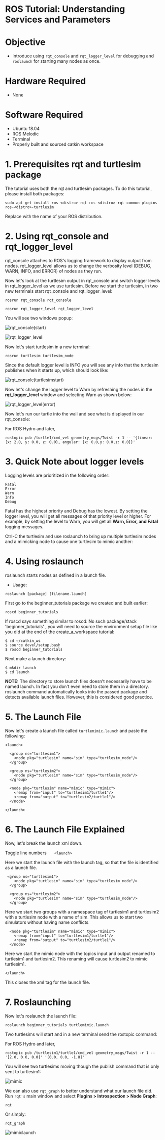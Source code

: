 # ROS Tutorial: Understanding Services and Parameters

# Objective
- Introduce using `rqt_console` and `rqt_logger_level` for debugging and `roslaunch` for starting many nodes as once.

# Hardware Required
- None

# Software Required
- Ubuntu 18.04
- ROS Melodic
- Terminal
- Properly built and sourced catkin workspace

# 1. Prerequisites rqt and turtlesim package
The tutorial uses both the rqt and turtlesim packages. To do this tutorial, please install both packages:

`sudo apt-get install ros-<distro>-rqt ros-<distro>-rqt-common-plugins ros-<distro>-turtlesim`

Replace <distro> with the name of your ROS distribution.

# 2. Using rqt_console and rqt_logger_level
rqt_console attaches to ROS's logging framework to display output from nodes. rqt_logger_level allows us to change the verbosity level (DEBUG, WARN, INFO, and ERROR) of nodes as they run.

Now let's look at the turtlesim output in rqt_console and switch logger levels in rqt_logger_level as we use turtlesim. Before we start the turtlesim, in two new terminals start rqt_console and rqt_logger_level:

`rosrun rqt_console rqt_console`

`rosrun rqt_logger_level rqt_logger_level`

You will see two windows popup:

![rqt_console(start)](https://github.com/user-attachments/assets/f4602c82-f5f5-4841-aaaf-00c9245045f7)

![rqt_logger_level](https://github.com/user-attachments/assets/dd3970b4-31ff-4cb6-8322-c073757d1be3)

Now let's start turtlesim in a new terminal:

`rosrun turtlesim turtlesim_node`

Since the default logger level is INFO you will see any info that the turtlesim publishes when it starts up, which should look like:

![rqt_console(turtlesimstart)](https://github.com/user-attachments/assets/ede4f9f3-7256-4791-a22b-5d7db8fc2e7e)

Now let's change the logger level to Warn by refreshing the nodes in the **rqt_logger_level** window and selecting Warn as shown below:


![rqt_logger_level(error)](https://github.com/user-attachments/assets/6d02531f-d096-49b6-aeda-f6ce625ebe0f)

Now let's run our turtle into the wall and see what is displayed in our rqt_console:

For ROS Hydro and later,

`rostopic pub /turtle1/cmd_vel geometry_msgs/Twist -r 1 -- '{linear: {x: 2.0, y: 0.0, z: 0.0}, angular: {x: 0.0,y: 0.0,z: 0.0}}'`


# 3. Quick Note about logger levels
Logging levels are prioritized in the following order:
```
Fatal
Error
Warn
Info
Debug
```
Fatal has the highest priority and Debug has the lowest. By setting the logger level, you will get all messages of that priority level or higher. For example, by setting the level to Warn, you will get all **Warn, Error, and Fatal** logging messages.

Ctrl-C the turtlesim and use roslaunch to bring up multiple turtlesim nodes and a mimicking node to cause one turtlesim to mimic another:

# 4. Using roslaunch
roslaunch starts nodes as defined in a launch file.

- Usage:
  
`roslaunch [package] [filename.launch]`

First go to the beginner_tutorials package we created and built earlier:

`roscd beginner_tutorials`

If roscd says something similar to roscd: No such package/stack 'beginner_tutorials' , you will need to source the environment setup file like you did at the end of the create_a_workspace tutorial:
```
$ cd ~/catkin_ws
$ source devel/setup.bash
$ roscd beginner_tutorials
```

Next make a launch directory:
```
$ mkdir launch
$ cd launch
```
**NOTE:** The directory to store launch files doesn't necessarily have to be named launch. In fact you don't even need to store them in a directory. roslaunch command automatically looks into the passed package and detects available launch files. However, this is considered good practice.

# 5. The Launch File
Now let's create a launch file called `turtlemimic.launch` and paste the following:

```
<launch>

  <group ns="turtlesim1">
    <node pkg="turtlesim" name="sim" type="turtlesim_node"/>
  </group>

  <group ns="turtlesim2">
    <node pkg="turtlesim" name="sim" type="turtlesim_node"/>
  </group>

  <node pkg="turtlesim" name="mimic" type="mimic">
    <remap from="input" to="turtlesim1/turtle1"/>
    <remap from="output" to="turtlesim2/turtle1"/>
  </node>

</launch>
```
# 6. The Launch File Explained
Now, let's break the launch xml down.

Toggle line numbers
 `   <launch>`
 
Here we start the launch file with the launch tag, so that the file is identified as a launch file.

```
 <group ns="turtlesim1">
    <node pkg="turtlesim" name="sim" type="turtlesim_node"/>
  </group>

  <group ns="turtlesim2">
    <node pkg="turtlesim" name="sim" type="turtlesim_node"/>
  </group>
```

Here we start two groups with a namespace tag of turtlesim1 and turtlesim2 with a turtlesim node with a name of sim. This allows us to start two simulators without having name conflicts.

```
  <node pkg="turtlesim" name="mimic" type="mimic">
    <remap from="input" to="turtlesim1/turtle1"/>
    <remap from="output" to="turtlesim2/turtle1"/>
  </node>
```

Here we start the mimic node with the topics input and output renamed to turtlesim1 and turtlesim2. This renaming will cause turtlesim2 to mimic turtlesim1.

`</launch>`

This closes the xml tag for the launch file.


# 7. Roslaunching
Now let's roslaunch the launch file:

`roslaunch beginner_tutorials turtlemimic.launch`

Two turtlesims will start and in a new terminal send the rostopic command:

For ROS Hydro and later,

`rostopic pub /turtlesim1/turtle1/cmd_vel geometry_msgs/Twist -r 1 -- '[2.0, 0.0, 0.0]' '[0.0, 0.0, -1.8]'`

You will see two turtlesims moving though the publish command that is only sent to turtlesim1:

![mimic](https://github.com/user-attachments/assets/fde466c4-a3ee-42d3-8f26-c4cd13d28a4f)

We can also use `rqt_graph` to better understand what our launch file did. Run `rqt's` main window and select **Plugins > Introspection > Node Graph**:

`rqt`

Or simply:

`rqt_graph`

![mimiclaunch](https://github.com/user-attachments/assets/0f4649cf-d917-4d04-bc11-8b96297d8e26)

